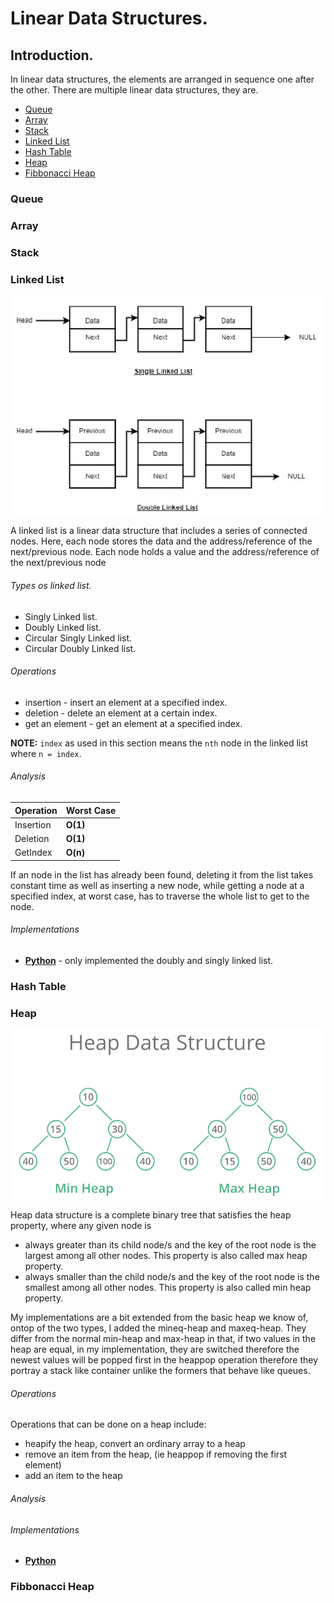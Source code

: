 # Linear Data Structures.

## Introduction.
In linear data structures, the elements are arranged in sequence one after the other.
There are multiple linear data structures, they are.

- [Queue](#queue)
- [Array](#array)
- [Stack](#stack)
- [Linked List](#linked-list)
- [Hash Table](#hash-table)
- [Heap](#heap)
- [Fibbonacci Heap](#fibbonacci-heap)

### Queue
### Array
### Stack
### Linked List

![Linked list Picture][linked_list_picture]

A linked list is a linear data structure that includes a series of connected nodes. Here, each node stores the data and the address/reference of the next/previous node.
Each node holds a value and the address/reference of the next/previous node

###### Types os linked list.
- Singly Linked list.
- Doubly Linked list.
- Circular Singly Linked list.
- Circular Doubly Linked list.

###### Operations
- insertion - insert an element at a specified index.
- deletion - delete an element at a certain index.
- get an element - get an element at a specified index.

**NOTE:** `index` as used in this section means the `nth` node in the linked list where `n = index`.

###### Analysis
| Operation | Worst Case |
| --------- | ---------- |
| Insertion | __O(1)__   |
| Deletion  | __O(1)__   |
| GetIndex  | __O(n)__   |

If an node in the list has already been found, deleting it from the list takes constant time as well as inserting a new node, while getting a node at a specified index, at worst case, has to traverse the whole list to get to the node.

###### Implementations
- [__Python__](./ldsa/linked_list.py) - only implemented the doubly and singly linked list.

### Hash Table
### Heap
![Heap Data Structure][heap_picture]

Heap data structure is a complete binary tree that satisfies the heap property, where any given node is
- always greater than its child node/s and the key of the root node is the largest among all other nodes. This property is also called max heap property.
- always smaller than the child node/s and the key of the root node is the smallest among all other nodes. This property is also called min heap property.

My implementations are a bit extended from the basic heap we know of, ontop of the two types, I added the mineq-heap and maxeq-heap. They differ from the normal min-heap and max-heap in that, if two values in the heap are equal, in my implementation, they are switched therefore the newest values will be popped first in the heappop operation therefore they portray a stack like container unlike the formers that behave like queues.

###### Operations
Operations that can be done on a heap include:
- heapify the heap, convert an ordinary array to a heap
- remove an item from the heap, (ie heappop if removing the first element)
- add an item to the heap
###### Analysis
###### Implementations
- [__Python__](./ldsa/heap.py)
### Fibbonacci Heap

[linked_list_picture]: /assets/linked-list-dsa-picture.jpg
[heap_picture]: /assets/heap-dsa-picture.jpg